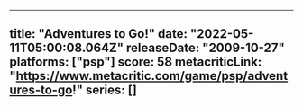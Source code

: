 
---
title: "Adventures to Go!"
date: "2022-05-11T05:00:08.064Z"
releaseDate: "2009-10-27"
platforms: ["psp"]
score: 58
metacriticLink: "https://www.metacritic.com/game/psp/adventures-to-go!"
series: []
---
